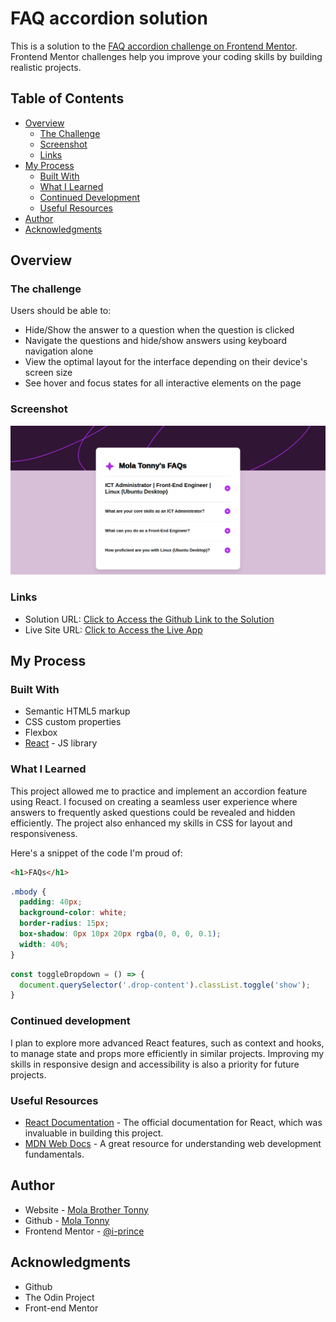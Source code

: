 # FAQ accordion solution

This is a solution to the [FAQ accordion challenge on Frontend Mentor](https://www.frontendmentor.io/challenges/faq-accordion-wyfFdeBwBz). Frontend Mentor challenges help you improve your coding skills by building realistic projects. 

## Table of Contents

- [Overview](#overview)
  - [The Challenge](#the-challenge)
  - [Screenshot](#screenshot)
  - [Links](#links)
- [My Process](#my-process)
  - [Built With](#built-with)
  - [What I Learned](#what-i-learned)
  - [Continued Development](#continued-development)
  - [Useful Resources](#useful-resources)
- [Author](#author)
- [Acknowledgments](#acknowledgments)

## Overview

### The challenge

Users should be able to:

- Hide/Show the answer to a question when the question is clicked
- Navigate the questions and hide/show answers using keyboard navigation alone
- View the optimal layout for the interface depending on their device's screen size
- See hover and focus states for all interactive elements on the page

### Screenshot

![Screenshot of my FAQ Accordion Solution](./public/Project-Guidelines/assets/images/Screenshot%20from%202024-09-02%2020-50-29.png)

### Links

- Solution URL: [Click to Access the Github Link to the Solution](https://github.com/i-prince/FAQ-Accordion)
- Live Site URL: [Click to Access the Live App](https://i-prince.github.io/FAQ-Accordion/)

## My Process

### Built With

- Semantic HTML5 markup
- CSS custom properties
- Flexbox
- [React](https://reactjs.org/) - JS library

### What I Learned

This project allowed me to practice and implement an accordion feature using React. I focused on creating a seamless user experience where answers to frequently asked questions could be revealed and hidden efficiently. The project also enhanced my skills in CSS for layout and responsiveness.

Here's a snippet of the code I'm proud of:

```html
<h1>FAQs</h1>
```
```css
.mbody {
  padding: 40px;
  background-color: white;
  border-radius: 15px;
  box-shadow: 0px 10px 20px rgba(0, 0, 0, 0.1);
  width: 40%;
}
```
```js
const toggleDropdown = () => {
  document.querySelector('.drop-content').classList.toggle('show');
}
```

### Continued development

I plan to explore more advanced React features, such as context and hooks, to manage state and props more efficiently in similar projects. Improving my skills in responsive design and accessibility is also a priority for future projects.

### Useful Resources

- [React Documentation](https://reactjs.org/docs/getting-started.html) - The official documentation for React, which was invaluable in building this project.
- [MDN Web Docs](https://developer.mozilla.org/) - A great resource for understanding web development fundamentals.

## Author

- Website - [Mola Brother Tonny](https://i-prince.github.io/Social-Links-Profile/)
- Github - [Mola Tonny](https://github.com/i-prince)
- Frontend Mentor - [@i-prince](https://www.frontendmentor.io/profile/i-prince)

## Acknowledgments

- Github
- The Odin Project
- Front-end Mentor
